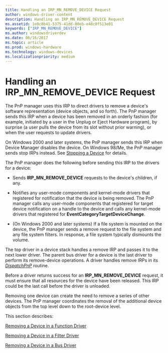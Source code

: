 ```yaml
---
title: Handling an IRP_MN_REMOVE_DEVICE Request
author: windows-driver-content
description: Handling an IRP_MN_REMOVE_DEVICE Request
ms.assetid: 1e0c8b41-5375-41dd-80eb-e48c0f513e01
keywords: ["IRP_MN_REMOVE_DEVICE"]
ms.author: windowsdriverdev
ms.date: 06/16/2017
ms.topic: article
ms.prod: windows-hardware
ms.technology: windows-devices
ms.localizationpriority: medium
---
```


# Handling an IRP\_MN\_REMOVE\_DEVICE Request





The PnP manager uses this IRP to direct drivers to remove a device's software representation (device objects, and so forth). The PnP manager sends this IRP when a device has been removed in an orderly fashion (for example, initiated by a user in the Unplug or Eject Hardware program), by surprise (a user pulls the device from its slot without prior warning), or when the user requests to update drivers.

On Windows 2000 and later systems, the PnP manager sends this IRP when Device Manager disables the device. On Windows 98/Me, the PnP manager sends stop IRPs instead. See [Stopping a Device](stopping-a-device.md) for details.

The PnP manager does the following before sending this IRP to the drivers for a device:

-   Sends **IRP\_MN\_REMOVE\_DEVICE** requests to the device's children, if any.

-   Notifies any user-mode components and kernel-mode drivers that registered for notification that the device is being removed. The PnP manager calls any user-mode components that registered for target device notification on a handle to the device and calls any kernel-mode drivers that registered for **EventCategoryTargetDeviceChange**.

-   (On Windows 2000 and later systems) If a file system is mounted on the device, the PnP manager sends a remove request to the file system and any file system filters. In response, a file system typically dismounts the volume.

The top driver in a device stack handles a remove IRP and passes it to the next lower driver. The parent bus driver for a device is the last driver to perform its remove-device operations. A driver handles remove IRPs in its [*DispatchPnP*](https://msdn.microsoft.com/library/windows/hardware/ff543341) routine.

Before a driver returns success for an **IRP\_MN\_REMOVE\_DEVICE** request, it must ensure that all resources for the device have been released. This IRP could be the last call before the driver is unloaded.

Removing one device can create the need to remove a series of other devices. The PnP manager coordinates the removal of the additional device objects from the top level down to the root-device level.

This section describes:

[Removing a Device in a Function Driver](removing-a-device-in-a-function-driver.md)

[Removing a Device in a Filter Driver](removing-a-device-in-a-filter-driver.md)

[Removing a Device in a Bus Driver](removing-a-device-in-a-bus-driver.md)

 

 




